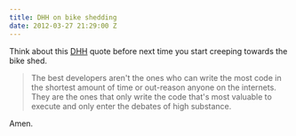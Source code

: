 ```yaml
---
title: DHH on bike shedding
date: 2012-03-27 21:29:00 Z
---
```


Think about this [DHH](https://david.heinemeierhansson.com/posts/44-rookies-in-the-bike-shed) quote before next time you start creeping towards the bike shed.

> The best developers aren't the ones who can write the most code in the shortest amount of time or out-reason anyone on the internets. They are the ones that only write the code that's most valuable to execute and only enter the debates of high substance.

Amen.
